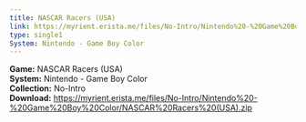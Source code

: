 ```yaml
---
title: NASCAR Racers (USA)
link: https://myrient.erista.me/files/No-Intro/Nintendo%20-%20Game%20Boy%20Color/NASCAR%20Racers%20(USA).zip
type: single1
System: Nintendo - Game Boy Color
---
```

<b>Game:</b> NASCAR Racers (USA)<br>
<b>System:</b> Nintendo - Game Boy Color<br>
<b>Collection:</b> No-Intro<br>
<b>Download:</b> https://myrient.erista.me/files/No-Intro/Nintendo%20-%20Game%20Boy%20Color/NASCAR%20Racers%20(USA).zip